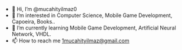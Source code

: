 - 👋 Hi, I’m @mucahityilmaz0
- 👀 I’m interested in Computer Science, Mobile Game Development, Capoeira, Books..
- 🌱 I’m currently learning Mobile Game Development, Artificial Neural Network, VHDL.
- 📫 How to reach me 1mucahityilmaz@gmail.com

<!---
mucahityilmaz0/mucahityilmaz0 is a ✨ special ✨ repository because its `README.md` (this file) appears on your GitHub profile.
You can click the Preview link to take a look at your changes.
--->
